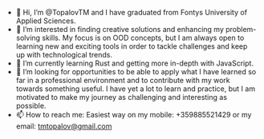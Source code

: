 - 👋 Hi, I’m @TopalovTM and I have graduated from Fontys University of Applied Sciences.
- 👀 I’m interested in finding creative solutions and enhancing my problem-solving skills. My focus is on OOD concepts, but I am always open to learning new and exciting tools 
in order to tackle challenges and keep up with technological trends.
- 🌱 I’m currently learning Rust and getting more in-depth with JavaScript.
- 💞️ I’m looking for opportunities to be able to apply what I have learned so far in a professional environment and to contribute with my work towards something useful. I have yet
a lot to learn and practice, but I am motivated to make my journey as challenging and interesting as possible.
- 📫 How to reach me: Easiest way on my mobile: +359885521429 or my email: tmtopalov@gmail.com

<!---
TopalovTM/TopalovTM is a ✨ special ✨ repository because its `README.md` (this file) appears on your GitHub profile.
You can click the Preview link to take a look at your changes.
--->
